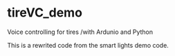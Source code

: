 # tireVC_demo
Voice controlling for tires
/with Ardunio and Python

This is a rewrited code from the smart lights demo code.
